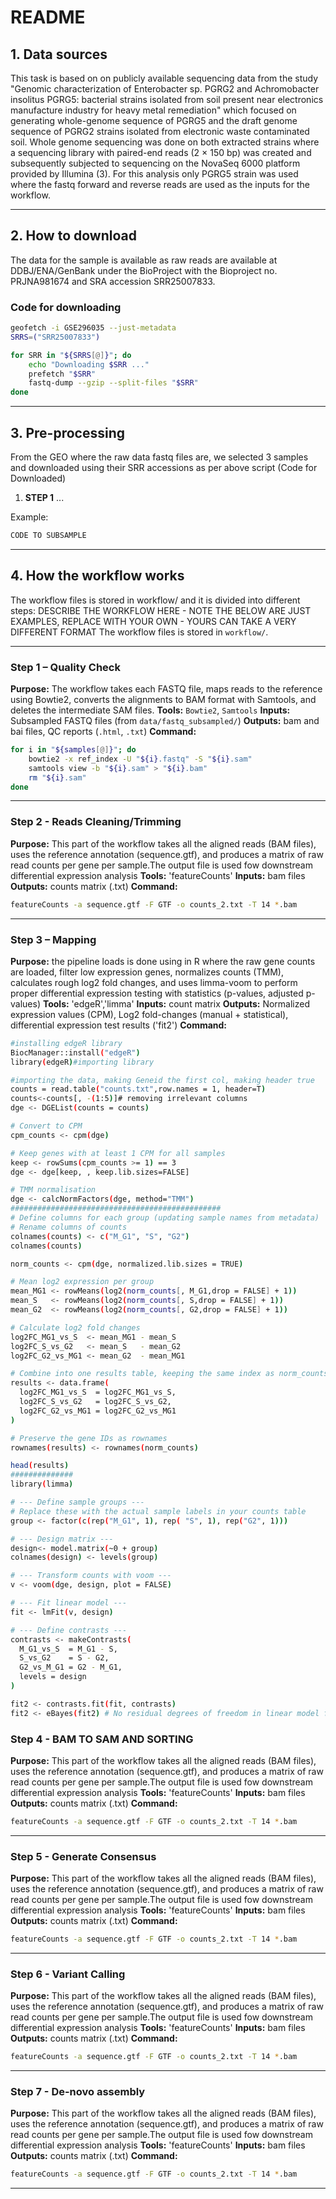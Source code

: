 

#  README

## 1. Data sources

This task is based on on publicly available sequencing data from the study "Genomic characterization of Enterobacter sp. PGRG2 and Achromobacter insolitus PGRG5: bacterial strains isolated from soil present near electronics manufacture industry for heavy metal remediation" which focused on generating whole-genome sequence of PGRG5 and the draft genome sequence of PGRG2 strains isolated from electronic waste contaminated soil. Whole genome sequencing was done on both extracted strains where a sequencing library with paired-end reads (2 × 150 bp) was created and subsequently subjected to sequencing on the NovaSeq 6000 platform provided by Illumina (3). For this analysis only PGRG5 strain was used where the fastq forward and reverse reads are used as the inputs for the workflow.

---

## 2. How to download

The data for the sample is available as raw reads are available at DDBJ/ENA/GenBank under the BioProject with the Bioproject no. PRJNA981674 and SRA accession SRR25007833.
### Code for downloading

```bash
geofetch -i GSE296035 --just-metadata
SRRS=("SRR25007833")

for SRR in "${SRRS[@]}"; do
    echo "Downloading $SRR ..."
    prefetch "$SRR"
    fastq-dump --gzip --split-files "$SRR"
done
```


---

## 3. Pre-processing 

From the GEO where the raw data fastq files are, we selected 3 samples and downloaded using their SRR accessions as per above script (Code for Downloaded)

1. **STEP 1** ...

Example:

```bash
CODE TO SUBSAMPLE
```


---

## 4. How the workflow works
The workflow files is stored in workflow/ and it is divided into different steps:
DESCRIBE THE WORKFLOW HERE - NOTE THE BELOW ARE JUST EXAMPLES, REPLACE WITH YOUR OWN - YOURS CAN TAKE A VERY DIFFERENT FORMAT
The workflow files is stored in `workflow/`.

---

### Step 1 – Quality Check

**Purpose:** The workflow takes each FASTQ file, maps reads to the reference using Bowtie2, converts the alignments to BAM format with Samtools, and deletes the intermediate SAM files.
**Tools:** `Bowtie2`, `Samtools`
**Inputs:** Subsampled FASTQ files (from `data/fastq_subsampled/`)
**Outputs:** bam and bai files, QC reports (`.html`, `.txt`)
**Command:**

```bash
for i in "${samples[@]}"; do
    bowtie2 -x ref_index -U "${i}.fastq" -S "${i}.sam"
    samtools view -b "${i}.sam" > "${i}.bam"
    rm "${i}.sam"
done

```

---

### Step 2 - Reads Cleaning/Trimming

**Purpose:** This part of the workflow takes all the aligned reads (BAM files), uses the reference annotation (sequence.gtf), and produces a matrix of raw read counts per gene per sample.The output file is used fow downstream differential expression analysis
**Tools:** 'featureCounts'
**Inputs:** bam files
**Outputs:** counts matrix (.txt)
**Command:**

```bash
featureCounts -a sequence.gtf -F GTF -o counts_2.txt -T 14 *.bam

```
---

### Step 3 – Mapping

**Purpose:** the pipeline loads is done using in R where the raw gene counts are loaded, filter low expression genes, normalizes counts (TMM), calculates rough log2 fold changes, and uses limma-voom to perform proper differential expression testing with statistics (p-values, adjusted p-values)
**Tools:** 'edgeR','limma'
**Inputs:** count matrix
**Outputs:** Normalized expression values (CPM), Log2 fold-changes (manual + statistical), differential expression test results ('fit2')
**Command:**
```bash
#installing edgeR library
BiocManager::install("edgeR")
library(edgeR)#importing library

#importing the data, making Geneid the first col, making header true
counts = read.table("counts.txt",row.names = 1, header=T)
counts<-counts[, -(1:5)]# removing irrelevant columns
dge <- DGEList(counts = counts)

# Convert to CPM
cpm_counts <- cpm(dge)

# Keep genes with at least 1 CPM for all samples
keep <- rowSums(cpm_counts >= 1) == 3
dge <- dge[keep, , keep.lib.sizes=FALSE]

# TMM normalisation
dge <- calcNormFactors(dge, method="TMM")
###############################################
# Define columns for each group (updating sample names from metadata)
# Rename columns of counts
colnames(counts) <- c("M_G1", "S", "G2")
colnames(counts)

norm_counts <- cpm(dge, normalized.lib.sizes = TRUE)

# Mean log2 expression per group
mean_MG1 <- rowMeans(log2(norm_counts[, M_G1,drop = FALSE] + 1))
mean_S   <- rowMeans(log2(norm_counts[, S,drop = FALSE] + 1))
mean_G2  <- rowMeans(log2(norm_counts[, G2,drop = FALSE] + 1))

# Calculate log2 fold changes
log2FC_MG1_vs_S  <- mean_MG1 - mean_S
log2FC_S_vs_G2   <- mean_S   - mean_G2
log2FC_G2_vs_MG1 <- mean_G2  - mean_MG1

# Combine into one results table, keeping the same index as norm_counts
results <- data.frame(
  log2FC_MG1_vs_S  = log2FC_MG1_vs_S,
  log2FC_S_vs_G2   = log2FC_S_vs_G2,
  log2FC_G2_vs_MG1 = log2FC_G2_vs_MG1
)

# Preserve the gene IDs as rownames
rownames(results) <- rownames(norm_counts)

head(results)
##############
library(limma)

# --- Define sample groups ---
# Replace these with the actual sample labels in your counts table
group <- factor(c(rep("M_G1", 1), rep( "S", 1), rep("G2", 1)))

# --- Design matrix ---
design<- model.matrix(~0 + group)
colnames(design) <- levels(group)

# --- Transform counts with voom ---
v <- voom(dge, design, plot = FALSE)

# --- Fit linear model ---
fit <- lmFit(v, design)

# --- Define contrasts ---
contrasts <- makeContrasts(
  M_G1_vs_S  = M_G1 - S,
  S_vs_G2    = S - G2,
  G2_vs_M_G1 = G2 - M_G1,
  levels = design
)

fit2 <- contrasts.fit(fit, contrasts)
fit2 <- eBayes(fit2) # No residual degrees of freedom in linear model fits


```
### Step 4 - BAM TO SAM AND SORTING

**Purpose:** This part of the workflow takes all the aligned reads (BAM files), uses the reference annotation (sequence.gtf), and produces a matrix of raw read counts per gene per sample.The output file is used fow downstream differential expression analysis
**Tools:** 'featureCounts'
**Inputs:** bam files
**Outputs:** counts matrix (.txt)
**Command:**

```bash
featureCounts -a sequence.gtf -F GTF -o counts_2.txt -T 14 *.bam

```
---
### Step 5 - Generate Consensus

**Purpose:** This part of the workflow takes all the aligned reads (BAM files), uses the reference annotation (sequence.gtf), and produces a matrix of raw read counts per gene per sample.The output file is used fow downstream differential expression analysis
**Tools:** 'featureCounts'
**Inputs:** bam files
**Outputs:** counts matrix (.txt)
**Command:**

```bash
featureCounts -a sequence.gtf -F GTF -o counts_2.txt -T 14 *.bam

```
---

### Step 6 - Variant Calling

**Purpose:** This part of the workflow takes all the aligned reads (BAM files), uses the reference annotation (sequence.gtf), and produces a matrix of raw read counts per gene per sample.The output file is used fow downstream differential expression analysis
**Tools:** 'featureCounts'
**Inputs:** bam files
**Outputs:** counts matrix (.txt)
**Command:**

```bash
featureCounts -a sequence.gtf -F GTF -o counts_2.txt -T 14 *.bam

```
---
### Step 7 - De-novo assembly

**Purpose:** This part of the workflow takes all the aligned reads (BAM files), uses the reference annotation (sequence.gtf), and produces a matrix of raw read counts per gene per sample.The output file is used fow downstream differential expression analysis
**Tools:** 'featureCounts'
**Inputs:** bam files
**Outputs:** counts matrix (.txt)
**Command:**

```bash
featureCounts -a sequence.gtf -F GTF -o counts_2.txt -T 14 *.bam

```
---
